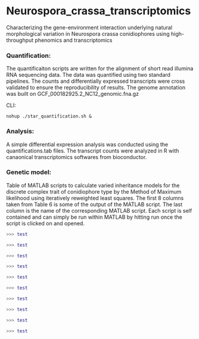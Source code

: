 # Neurospora_crassa_transcriptomics
Characterizing the gene-environment interaction underlying natural morphological variation in Neurospora crassa conidiophores using high-throughput phenomics and transcriptomics

### Quantification:
The quantificaiton scripts are written for the alignment of short read illumina RNA sequencing data. The data was quantified using two standard pipelines. The counts and differentially expressed transcripts were cross validated to ensure the reproducibility of results. The genome annotation was built on GCF_000182925.2_NC12_genomic.fna.gz 

CLI:
```
nohup ./star_quantification.sh &
```


### Analysis:
A simple differential expression analysis was conducted using the quantifications.tab files. The transcript counts were analyzed in R with canaonical transcriptomics softwares from bioconductor. 

### Genetic model: 
Table of MATLAB scripts to calculate varied inheritance models for the discrete complex trait of conidiophore type by the Method of Maximum likelihood using iteratively reweighted least squares.  The first 8 columns taken from Table 6 is some of the output of the MATLAB script.  The last column is the name of the corresponding MATLAB script.  Each script is self contained and can simply be run within MATLAB by hitting run once the script is clicked on and opened.

```Matlab
>>> test

```

```Matlab
>>> test

```

```Matlab
>>> test

```

```Matlab
>>> test

```

```Matlab
>>> test

```

```Matlab
>>> test

```

```Matlab
>>> test

```

```Matlab
>>> test

```

```Matlab
>>> test

```

```Matlab
>>> test

```

